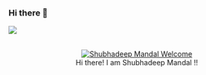 ### Hi there 👋

<img src="https://github.com/shubhadeepmandal394/shubhadeepmandal394/blob/master/banner.jpg">


<p align ="center">
  <br/><a href="https://shubhadeepmandal394.netlify.app"><img alt="Shubhadeep Mandal Welcome" src="https://img.shields.io/badge/Welcome-Shubhadeep%20Mandal-green"></a>
  <br>
  Hi there! I am Shubhadeep Mandal !!
  </p>


<!--
**shubhadeepmandal394/shubhadeepmandal394** is a ✨ _special_ ✨ repository because its `README.md` (this file) appears on your GitHub profile.

Here are some ideas to get you started:

- 🔭 I’m currently working on ...
- 🌱 I’m currently learning ...
- 👯 I’m looking to collaborate on ...
- 🤔 I’m looking for help with ...
- 💬 Ask me about ...
- 📫 How to reach me: ...
- 😄 Pronouns: ...
- ⚡ Fun fact: ...
-->
